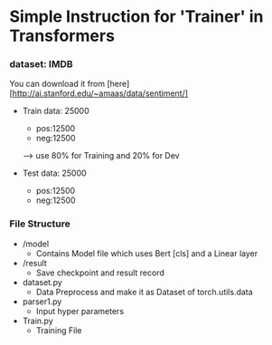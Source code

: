 # Simple Instruction for 'Trainer' in Transformers

### dataset: IMDB

You can download it from [here][http://ai.stanford.edu/~amaas/data/sentiment/]

+ Train data: 25000

  + pos:12500
  + neg:12500

  --> use 80% for Training and 20% for Dev

+ Test data: 25000

  + pos:12500
  + neg:12500

### File Structure

+ /model 
  + Contains Model file which uses Bert [cls] and a Linear layer
+ /result
  + Save checkpoint and result record
+ dataset.py
  + Data Preprocess and make it as Dataset of torch.utils.data
+ parser1.py
  + Input hyper parameters
+ Train.py
  + Training File